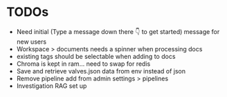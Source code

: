 # TODOs

- Need initial (Type a message down there 👇 to get started) message for new users
- Workspace > documents needs a spinner when processing docs
- existing tags should be selectable when adding to docs
- Chroma is kept in ram... need to swap for redis
- Save and retrieve valves.json data from env instead of json
- Remove pipeline add from admin settings > pipelines
- Investigation RAG set up
